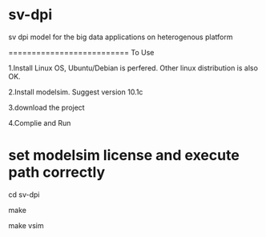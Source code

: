 # sv-dpi
sv dpi model for the big data applications on heterogenous platform

==========================
To Use

1.Install Linux OS, Ubuntu/Debian is perfered. Other linux distribution is also OK.

2.Install modelsim. Suggest version 10.1c

3.download the project

4.Complie and Run

# set modelsim license and execute path correctly

cd sv-dpi

make

make vsim


